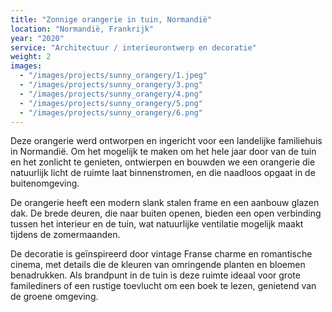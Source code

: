 ```yaml
---
title: "Zonnige orangerie in tuin, Normandië"
location: "Normandië, Frankrijk"
year: "2020"
service: "Architectuur / interieurontwerp en decoratie"
weight: 2
images:
  - "/images/projects/sunny_orangery/1.jpeg"
  - "/images/projects/sunny_orangery/3.png"
  - "/images/projects/sunny_orangery/4.png"
  - "/images/projects/sunny_orangery/5.png"
  - "/images/projects/sunny_orangery/6.png"
---
```


Deze orangerie werd ontworpen en ingericht voor een landelijke familiehuis in Normandië. Om het mogelijk te maken om het hele jaar door van de tuin en het zonlicht te genieten, ontwierpen en bouwden we een orangerie die natuurlijk licht de ruimte laat binnenstromen, en die naadloos opgaat in de buitenomgeving.

De orangerie heeft een modern slank stalen frame en een aanbouw glazen dak. De brede deuren, die naar buiten openen, bieden een open verbinding tussen het interieur en de tuin, wat natuurlijke ventilatie mogelijk maakt tijdens de zomermaanden.

De decoratie is geïnspireerd door vintage Franse charme en romantische cinema, met details die de kleuren van omringende planten en bloemen benadrukken. Als brandpunt in de tuin is deze ruimte ideaal voor grote familediners of een rustige toevlucht om een boek te lezen, genietend van de groene omgeving.